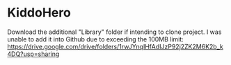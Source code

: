 # KiddoHero

Download the additional "Library" folder if intending to clone project. I was unable to add it into Github due to exceeding the 100MB limit:
https://drive.google.com/drive/folders/1rwJYnqIHfAdIJzP92j2ZK2M6K2b_k4DQ?usp=sharing

